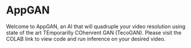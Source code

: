 # AppGAN
Welcome to AppGAN, an AI that will quadruple your video resolution using state of the art TEmporarilly COhenrent GAN (TecoGAN).
Please visit the COLAB link to view code and run inference on your desired video.

